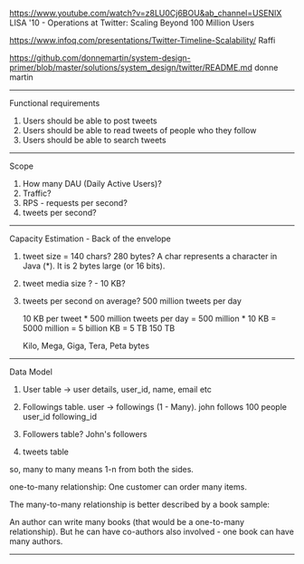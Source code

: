 https://www.youtube.com/watch?v=z8LU0Cj6BOU&ab_channel=USENIX
 LISA '10 - Operations at Twitter: Scaling Beyond 100 Million Users 

 https://www.infoq.com/presentations/Twitter-Timeline-Scalability/
 Raffi

 https://github.com/donnemartin/system-design-primer/blob/master/solutions/system_design/twitter/README.md
donne martin

-----

Functional requirements

1. Users should be able to post tweets
2. Users should be able to read tweets of people who they follow
3. Users should be able to search tweets

-------

Scope

1. How many DAU (Daily Active Users)?
2. Traffic?
3. RPS - requests per second?
4. tweets per second?
-----
Capacity Estimation - Back of the envelope

1. tweet size = 140 chars? 280 bytes? 
 A char represents a character in Java (*). It is 2 bytes large (or 16 bits).

2. tweet media size ? - 10 KB?
   
2. tweets per second on average?
   500 million tweets per day
   
    10 KB per tweet * 500 million tweets per day  = 500 million * 10 KB = 5000 million = 5 billion KB = 5 TB
    150 TB 

   Kilo, Mega, Giga, Tera, Peta bytes

------

Data Model

1. User table -> user details, user_id, name, email etc

2. Followings table. user -> followings (1 - Many). john follows 100 people
user_id  following_id

3. Followers table? John's followers

4. tweets table

so, many to many means 1-n from both the sides.

one-to-many relationship: One customer can order many items.

The many-to-many relationship is better described by a book sample:

An author can write many books (that would be a one-to-many relationship). 
But he can have co-authors also involved - one book can have many authors.

-------

